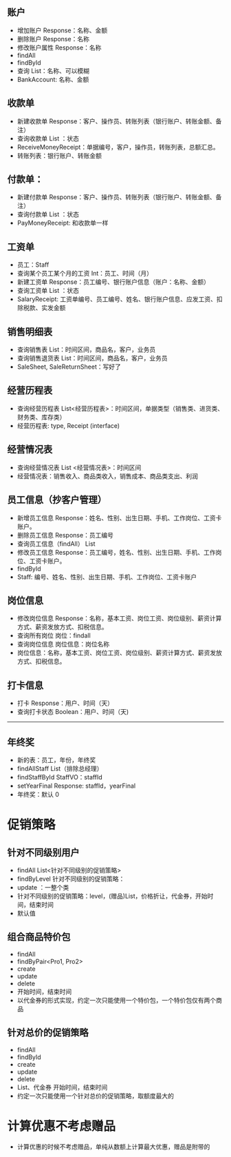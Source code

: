 
## 账户
- 增加账户 Response：名称、金额
- 删除账户 Response：名称
- 修改账户属性 Response：名称
- findAll 
- findById
- 查询 List<BankAccount>：名称、可以模糊
- BankAccount: 名称、金额

## 收款单
- 新建收款单 Response：客户、操作员、转账列表（银行账户、转账金额、备注）
- 查询收款单 List <ReceiveMoneyReceipt>：状态
- ReceiveMoneyReceipt：单据编号，客户，操作员，转账列表，总额汇总。
- 转账列表：银行账户、转账金额

## 付款单：
- 新建付款单 Response：客户、操作员、转账列表（银行账户、转账金额、备注）
- 查询付款单 List <PayMoneyReceipt>：状态
- PayMoneyReceipt: 和收款单一样

## 工资单
- 员工：Staff
- 查询某个员工某个月的工资 Int：员工、时间（月）
- 新建工资单 Response：员工编号、银行账户信息（账户：名称、金额）
- 查询工资单 List <SalaryReceipt>：状态
- SalaryReceipt: 工资单编号、员工编号、姓名、银行账户信息、应发工资、扣除税款、实发金额

## 销售明细表
- 查询销售表 List<SaleSheet>：时间区间，商品名，客户，业务员
- 查询销售退货表 List<SaleReturnsSheet>：时间区间，商品名，客户，业务员
- SaleSheet, SaleReturnSheet：写好了

## 经营历程表
- 查询经营历程表 List<经营历程表>：时间区间，单据类型（销售类、进货类、财务类、库存类）
- 经营历程表: type, Receipt (interface)

## 经营情况表
- 查询经营情况表 List <经营情况表>：时间区间
- 经营情况表：销售收入、商品类收入，销售成本、商品类支出、利润

## 员工信息（抄客户管理）
- 新增员工信息 Response：姓名、性别、出生日期、手机、工作岗位、工资卡账户。
- 删除员工信息 Response：员工编号
- 查询员工信息（findAll） List <Staff>
- 修改员工信息 Response：员工编号，姓名、性别、出生日期、手机、工作岗位、工资卡账户。
- findById
- Staff: 编号、姓名、性别、出生日期、手机、工作岗位、工资卡账户

## 岗位信息
- 修改岗位信息 Response：名称，基本工资、岗位工资、岗位级别、薪资计算方式、薪资发放方式、扣税信息。
- 查询所有岗位 岗位：findall
- 查询岗位信息 岗位信息：岗位名称
- 岗位信息：名称，基本工资、岗位工资、岗位级别、薪资计算方式、薪资发放方式、扣税信息。

## 打卡信息
- 打卡 Response：用户、时间（天）
- 查询打卡状态 Boolean：用户、时间（天)

-------

## 年终奖

- 新的表：员工，年份，年终奖
- findAllStaff List<StaffVO>（排除总经理）
- findStaffById StaffVO：staffId
- setYearFinal Response: staffId，yearFinal
- 年终奖：默认 0

# 促销策略
## 针对不同级别用户

- findAll List<针对不同级别的促销策略>
- findByLevel 针对不同级别的促销策略：
- update ：一整个类
- 针对不同级别的促销策略：level，(赠品)List<ProductInfoVO>，价格折让，代金券，开始时间，结束时间
- 默认值

## 组合商品特价包

- findAll 
- findByPair<Pro1, Pro2>
- create
- update
- delete
- 开始时间，结束时间
- 以代金券的形式实现，约定一次只能使用一个特价包，一个特价包仅有两个商品

## 针对总价的促销策略

- findAll
- findById
- create
- update
- delete
- List<ProductInfoVO>、代金券 开始时间，结束时间
- 约定一次只能使用一个针对总价的促销策略，取额度最大的

# 计算优惠不考虑赠品
- 计算优惠的时候不考虑赠品，单纯从数额上计算最大优惠，赠品是附带的

